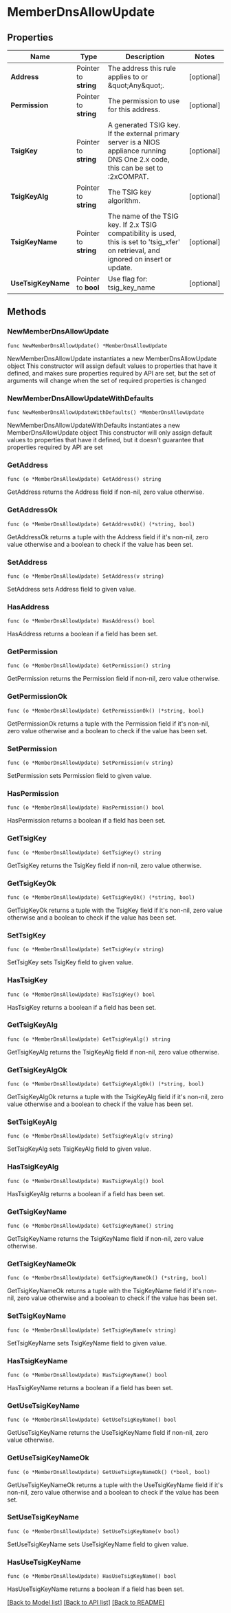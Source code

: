 # MemberDnsAllowUpdate

## Properties

Name | Type | Description | Notes
------------ | ------------- | ------------- | -------------
**Address** | Pointer to **string** | The address this rule applies to or \&quot;Any\&quot;. | [optional] 
**Permission** | Pointer to **string** | The permission to use for this address. | [optional] 
**TsigKey** | Pointer to **string** | A generated TSIG key. If the external primary server is a NIOS appliance running DNS One 2.x code, this can be set to :2xCOMPAT. | [optional] 
**TsigKeyAlg** | Pointer to **string** | The TSIG key algorithm. | [optional] 
**TsigKeyName** | Pointer to **string** | The name of the TSIG key. If 2.x TSIG compatibility is used, this is set to &#39;tsig_xfer&#39; on retrieval, and ignored on insert or update. | [optional] 
**UseTsigKeyName** | Pointer to **bool** | Use flag for: tsig_key_name | [optional] 

## Methods

### NewMemberDnsAllowUpdate

`func NewMemberDnsAllowUpdate() *MemberDnsAllowUpdate`

NewMemberDnsAllowUpdate instantiates a new MemberDnsAllowUpdate object
This constructor will assign default values to properties that have it defined,
and makes sure properties required by API are set, but the set of arguments
will change when the set of required properties is changed

### NewMemberDnsAllowUpdateWithDefaults

`func NewMemberDnsAllowUpdateWithDefaults() *MemberDnsAllowUpdate`

NewMemberDnsAllowUpdateWithDefaults instantiates a new MemberDnsAllowUpdate object
This constructor will only assign default values to properties that have it defined,
but it doesn't guarantee that properties required by API are set

### GetAddress

`func (o *MemberDnsAllowUpdate) GetAddress() string`

GetAddress returns the Address field if non-nil, zero value otherwise.

### GetAddressOk

`func (o *MemberDnsAllowUpdate) GetAddressOk() (*string, bool)`

GetAddressOk returns a tuple with the Address field if it's non-nil, zero value otherwise
and a boolean to check if the value has been set.

### SetAddress

`func (o *MemberDnsAllowUpdate) SetAddress(v string)`

SetAddress sets Address field to given value.

### HasAddress

`func (o *MemberDnsAllowUpdate) HasAddress() bool`

HasAddress returns a boolean if a field has been set.

### GetPermission

`func (o *MemberDnsAllowUpdate) GetPermission() string`

GetPermission returns the Permission field if non-nil, zero value otherwise.

### GetPermissionOk

`func (o *MemberDnsAllowUpdate) GetPermissionOk() (*string, bool)`

GetPermissionOk returns a tuple with the Permission field if it's non-nil, zero value otherwise
and a boolean to check if the value has been set.

### SetPermission

`func (o *MemberDnsAllowUpdate) SetPermission(v string)`

SetPermission sets Permission field to given value.

### HasPermission

`func (o *MemberDnsAllowUpdate) HasPermission() bool`

HasPermission returns a boolean if a field has been set.

### GetTsigKey

`func (o *MemberDnsAllowUpdate) GetTsigKey() string`

GetTsigKey returns the TsigKey field if non-nil, zero value otherwise.

### GetTsigKeyOk

`func (o *MemberDnsAllowUpdate) GetTsigKeyOk() (*string, bool)`

GetTsigKeyOk returns a tuple with the TsigKey field if it's non-nil, zero value otherwise
and a boolean to check if the value has been set.

### SetTsigKey

`func (o *MemberDnsAllowUpdate) SetTsigKey(v string)`

SetTsigKey sets TsigKey field to given value.

### HasTsigKey

`func (o *MemberDnsAllowUpdate) HasTsigKey() bool`

HasTsigKey returns a boolean if a field has been set.

### GetTsigKeyAlg

`func (o *MemberDnsAllowUpdate) GetTsigKeyAlg() string`

GetTsigKeyAlg returns the TsigKeyAlg field if non-nil, zero value otherwise.

### GetTsigKeyAlgOk

`func (o *MemberDnsAllowUpdate) GetTsigKeyAlgOk() (*string, bool)`

GetTsigKeyAlgOk returns a tuple with the TsigKeyAlg field if it's non-nil, zero value otherwise
and a boolean to check if the value has been set.

### SetTsigKeyAlg

`func (o *MemberDnsAllowUpdate) SetTsigKeyAlg(v string)`

SetTsigKeyAlg sets TsigKeyAlg field to given value.

### HasTsigKeyAlg

`func (o *MemberDnsAllowUpdate) HasTsigKeyAlg() bool`

HasTsigKeyAlg returns a boolean if a field has been set.

### GetTsigKeyName

`func (o *MemberDnsAllowUpdate) GetTsigKeyName() string`

GetTsigKeyName returns the TsigKeyName field if non-nil, zero value otherwise.

### GetTsigKeyNameOk

`func (o *MemberDnsAllowUpdate) GetTsigKeyNameOk() (*string, bool)`

GetTsigKeyNameOk returns a tuple with the TsigKeyName field if it's non-nil, zero value otherwise
and a boolean to check if the value has been set.

### SetTsigKeyName

`func (o *MemberDnsAllowUpdate) SetTsigKeyName(v string)`

SetTsigKeyName sets TsigKeyName field to given value.

### HasTsigKeyName

`func (o *MemberDnsAllowUpdate) HasTsigKeyName() bool`

HasTsigKeyName returns a boolean if a field has been set.

### GetUseTsigKeyName

`func (o *MemberDnsAllowUpdate) GetUseTsigKeyName() bool`

GetUseTsigKeyName returns the UseTsigKeyName field if non-nil, zero value otherwise.

### GetUseTsigKeyNameOk

`func (o *MemberDnsAllowUpdate) GetUseTsigKeyNameOk() (*bool, bool)`

GetUseTsigKeyNameOk returns a tuple with the UseTsigKeyName field if it's non-nil, zero value otherwise
and a boolean to check if the value has been set.

### SetUseTsigKeyName

`func (o *MemberDnsAllowUpdate) SetUseTsigKeyName(v bool)`

SetUseTsigKeyName sets UseTsigKeyName field to given value.

### HasUseTsigKeyName

`func (o *MemberDnsAllowUpdate) HasUseTsigKeyName() bool`

HasUseTsigKeyName returns a boolean if a field has been set.


[[Back to Model list]](../README.md#documentation-for-models) [[Back to API list]](../README.md#documentation-for-api-endpoints) [[Back to README]](../README.md)


